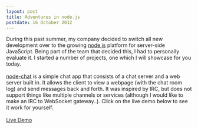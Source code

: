 ```yaml
---
layout: post
title: Adventures in node.js
postdate: 16 October 2012
---
```


During this past summer, my company decided to switch all new development over
to the growing <a href="http://nodejs.org/">node.js</a> platform for 
server-side JavaScript. Being part of the team that decided this, I had to
personally evaluate it. I started a number of projects, one which I will
showcase for you today.
<br><br>
<a href="http://github.com/samt/node-chat">node-chat</a> is a simple chat app
that consists of a chat server and a web server built in. It allows the client
to view a webpage (with the chat room log) and send messages back and forth. It
was inspired by IRC, but does not support things like multiple channels or
services (although I would like to make an IRC to WebSocket gateway..). Click
on the live demo below to see it work for yourself.
<br><br>
<a href="http://node-chat.samt.us" title="node-chat live demo">Live Demo</a>
